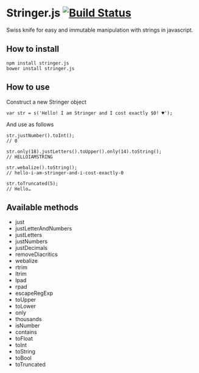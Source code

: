 # Stringer.js [![Build Status](https://travis-ci.org/ondrs/stringer.js.svg?branch=master)](https://travis-ci.org/ondrs/stringer.js)

Swiss knife for easy and immutable manipulation with strings in javascript.

## How to install
```
npm install stringer.js
bower install stringer.js
```

## How to use

Construct a new Stringer object

    var str = s('Hello! I am Stringer and I cost exactly $0! ♥');

And use as follows

    str.justNumber().toInt();
    // 0

    str.only(18).justLetters().toUpper().only(14).toString();
    // HELLOIAMSTRING

    str.webalize().toString();
    // hello-i-am-stringer-and-i-cost-exactly-0

    str.toTruncated(5);
    // Hello…

## Available methods

- just
- justLetterAndNumbers
- justLetters
- justNumbers
- justDecimals
- removeDiacritics
- webalize
- rtrim
- ltrim
- lpad
- rpad
- escapeRegExp
- toUpper
- toLower
- only
- thousands
- isNumber
- contains
- toFloat
- toInt
- toString
- toBool
- toTruncated
